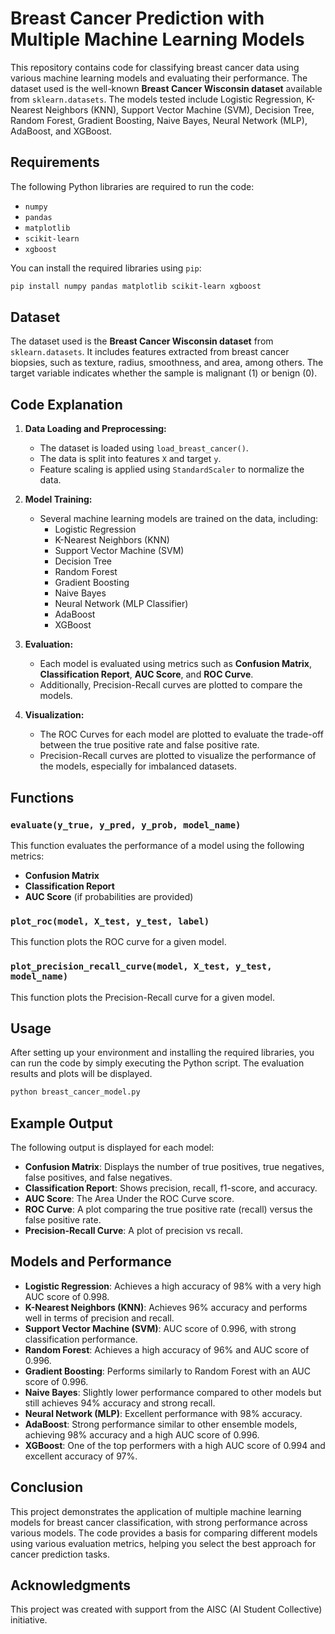 # Breast Cancer Prediction with Multiple Machine Learning Models

This repository contains code for classifying breast cancer data using various machine learning models and evaluating their performance. The dataset used is the well-known **Breast Cancer Wisconsin dataset** available from `sklearn.datasets`. The models tested include Logistic Regression, K-Nearest Neighbors (KNN), Support Vector Machine (SVM), Decision Tree, Random Forest, Gradient Boosting, Naive Bayes, Neural Network (MLP), AdaBoost, and XGBoost.

## Requirements

The following Python libraries are required to run the code:

- `numpy`
- `pandas`
- `matplotlib`
- `scikit-learn`
- `xgboost`

You can install the required libraries using `pip`:

```bash
pip install numpy pandas matplotlib scikit-learn xgboost
```

## Dataset

The dataset used is the **Breast Cancer Wisconsin dataset** from `sklearn.datasets`. It includes features extracted from breast cancer biopsies, such as texture, radius, smoothness, and area, among others. The target variable indicates whether the sample is malignant (1) or benign (0).

## Code Explanation

1. **Data Loading and Preprocessing:**
   - The dataset is loaded using `load_breast_cancer()`.
   - The data is split into features `X` and target `y`.
   - Feature scaling is applied using `StandardScaler` to normalize the data.

2. **Model Training:**
   - Several machine learning models are trained on the data, including:
     - Logistic Regression
     - K-Nearest Neighbors (KNN)
     - Support Vector Machine (SVM)
     - Decision Tree
     - Random Forest
     - Gradient Boosting
     - Naive Bayes
     - Neural Network (MLP Classifier)
     - AdaBoost
     - XGBoost

3. **Evaluation:**
   - Each model is evaluated using metrics such as **Confusion Matrix**, **Classification Report**, **AUC Score**, and **ROC Curve**.
   - Additionally, Precision-Recall curves are plotted to compare the models.

4. **Visualization:**
   - The ROC Curves for each model are plotted to evaluate the trade-off between the true positive rate and false positive rate.
   - Precision-Recall curves are plotted to visualize the performance of the models, especially for imbalanced datasets.

## Functions

### `evaluate(y_true, y_pred, y_prob, model_name)`
This function evaluates the performance of a model using the following metrics:
- **Confusion Matrix**
- **Classification Report**
- **AUC Score** (if probabilities are provided)

### `plot_roc(model, X_test, y_test, label)`
This function plots the ROC curve for a given model.

### `plot_precision_recall_curve(model, X_test, y_test, model_name)`
This function plots the Precision-Recall curve for a given model.

## Usage

After setting up your environment and installing the required libraries, you can run the code by simply executing the Python script. The evaluation results and plots will be displayed.

```bash
python breast_cancer_model.py
```

## Example Output

The following output is displayed for each model:

- **Confusion Matrix**: Displays the number of true positives, true negatives, false positives, and false negatives.
- **Classification Report**: Shows precision, recall, f1-score, and accuracy.
- **AUC Score**: The Area Under the ROC Curve score.
- **ROC Curve**: A plot comparing the true positive rate (recall) versus the false positive rate.
- **Precision-Recall Curve**: A plot of precision vs recall.

## Models and Performance

- **Logistic Regression**: Achieves a high accuracy of 98% with a very high AUC score of 0.998.
- **K-Nearest Neighbors (KNN)**: Achieves 96% accuracy and performs well in terms of precision and recall.
- **Support Vector Machine (SVM)**: AUC score of 0.996, with strong classification performance.
- **Random Forest**: Achieves a high accuracy of 96% and AUC score of 0.996.
- **Gradient Boosting**: Performs similarly to Random Forest with an AUC score of 0.996.
- **Naive Bayes**: Slightly lower performance compared to other models but still achieves 94% accuracy and strong recall.
- **Neural Network (MLP)**: Excellent performance with 98% accuracy.
- **AdaBoost**: Strong performance similar to other ensemble models, achieving 98% accuracy and a high AUC score of 0.996.
- **XGBoost**: One of the top performers with a high AUC score of 0.994 and excellent accuracy of 97%.

## Conclusion

This project demonstrates the application of multiple machine learning models for breast cancer classification, with strong performance across various models. The code provides a basis for comparing different models using various evaluation metrics, helping you select the best approach for cancer prediction tasks.

## Acknowledgments

This project was created with support from the AISC (AI Student Collective) initiative.
```
